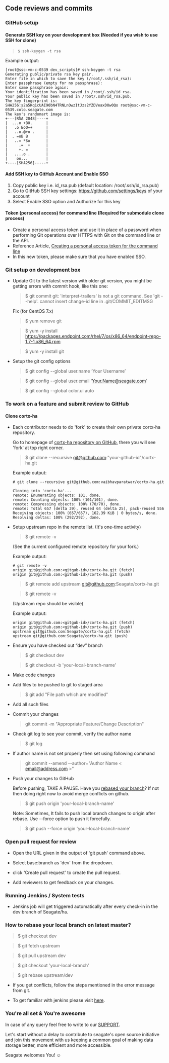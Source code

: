 ## Code reviews and commits

### GitHub setup

#### Generate SSH key on your development box (Needed if you wish to use SSH for clone)
> `$ ssh-keygen -t rsa`

Example output:
~~~
[root@ssc-vm-c-0539 dev_scripts]# ssh-keygen -t rsa
Generating public/private rsa key pair.
Enter file in which to save the key (/root/.ssh/id_rsa):
Enter passphrase (empty for no passphrase):
Enter same passphrase again:
Your identification has been saved in /root/.ssh/id_rsa.
Your public key has been saved in /root/.ssh/id_rsa.pub.
The key fingerprint is:
SHA256:s2a5Kq1cUAI90bN4TRNLnOwzItJzs2YZDVeaxD0w0Qo root@ssc-vm-c-0539.colo.seagate.com
The key's randomart image is:
+---[RSA 2048]----+
|  ...o +BO.      |
|   .o EoO=+      |
|   ..o.@+o .     |
|  . =oB B        |
|   ..= *So       |
|     .=  +       |
|     +. =        |
|   ....o .       |
|    oo...        |
+----[SHA256]-----+
~~~


#### Add SSH key to GitHub Account and Enable SSO
  1. Copy public key i.e. id_rsa.pub (default location: /root/.ssh/id_rsa.pub)
  2. Go to GitHub SSH key settings: https://github.com/settings/keys of your account
  3. Select Enable SSO option and Authorize for this key

#### Token (personal access) for command line (Required for submodule clone process)
  - Create a personal access token and use it in place of a password when performing Git operations over HTTPS with Git on the command line or the API.
  - Reference Article, [Creating a personal access token for the command line](https://help.github.com/en/github/authenticating-to-github/creating-a-personal-access-token)
  - In this new token, please make sure that you have enabled SSO.


### Git setup on development box
- Update Git to the latest version
with older git version, you might be getting errors with commit hook, like this one:

  > $ git commit
  > git: 'interpret-trailers' is not a git command. See 'git --help'.
    cannot insert change-id line in .git/COMMIT_EDITMSG

  Fix (for CentOS 7.x)

    > $ yum remove git

    > $ yum -y install https://packages.endpoint.com/rhel/7/os/x86_64/endpoint-repo-1.7-1.x86_64.rpm

    > $ yum -y install git

- Setup the git config options

  > $ git config --global user.name ‘Your Username’

  > $ git config --global user.email ‘Your.Name@seagate.com’

  > $ git config --global color.ui auto


### To work on a feature and submit review to GitHub

#### Clone cortx-ha
- Each contributor needs to do 'fork' to create their own private cortx-ha repository.

  Go to homepage of [cortx-ha repository on GitHub](https://github.com/Seagate/cortx-ha), there you will see 'fork' at top right corner.

  > $ git clone --recursive git@github.com:"your-github-id"/cortx-ha.git

    Example output:
    ~~~
    # git clone --recursive git@github.com:vaibhavparatwar/cortx-ha.git

    Cloning into 'cortx-ha'...
    remote: Enumerating objects: 101, done.
    remote: Counting objects: 100% (101/101), done.
    remote: Compressing objects: 100% (70/70), done.
    remote: Total 657 (delta 39), reused 64 (delta 25), pack-reused 556
    Receiving objects: 100% (657/657), 162.39 KiB | 0 bytes/s, done.
    Resolving deltas: 100% (292/292), done.
    ~~~

- Setup upstream repo in the remote list. (It's one-time activity)

  > $ git remote -v

    (See the current configured remote repository for your fork.)

    Example output:
    ~~~
    # git remote -v
    origin git@github.com:<gitgub-id>/cortx-ha.git (fetch)
    origin git@github.com:<github-id>/cortx-ha.git (push)
    ~~~

  > $ git remote add upstream git@github.com:Seagate/cortx-ha.git

  > $ git remote -v

    (Upstream repo should be visible)

    Example output:
    ~~~
    origin git@github.com:<gitgub-id>/cortx-ha.git (fetch)
    origin git@github.com:<github-id>/cortx-ha.git (push)
    upstream git@github.com:Seagate/cortx-ha.git (fetch)
    upstream git@github.com:Seagate/cortx-ha.git (push)
    ~~~

- Ensure you have checked out “dev” branch

  > $ git checkout dev

  > $ git checkout -b 'your-local-branch-name'

- Make code changes

- Add files to be pushed to git to staged area

  > $ git add "File path which are modified"

- Add all such files

- Commit your changes

  > git commit -m "Appropriate Feature/Change Description"

- Check git log to see your commit, verify the author name

  > $ git log

- If author name is not set properly then set using following command

  > git commit --amend --author="Author Name < email@address.com >"

- Push your changes to GitHub

  Before pushing, TAKE A PAUSE. Have you [rebased your branch](#How-to-rebase)? If not then doing right now to avoid merge conflicts on github.

  > $ git push origin 'your-local-branch-name'

  Note: Sometimes, It fails to push local branch changes to origin after rebase. Use --force option to push it forcefully.

  > $ git push --force origin 'your-local-branch-name'


### Open pull request for review
- Open the URL given in the output of 'git push' command above.
- Select base:branch as 'dev' from the dropdown.

- click 'Create pull request' to create the pull request.
- Add reviewers to get feedback on your changes.


### Running Jenkins / System tests
- Jenkins job will get triggered automatically after every check-in in the dev branch of Seagate/ha.


### How to rebase your local branch on latest master?

  > $ git checkout dev

  > $ git fetch upstream

  > $ git pull upstream dev

  > $ git checkout 'your-local-branch'

  > $ git rebase upstream/dev

  - If you get conflicts, follow the steps mentioned in the error message from git.

* To get familiar with jenkins please visit [here](https://en.wikipedia.org/wiki/Jenkins_(software)).

### You're all set & You're awesome

In case of any query feel free to write to our [SUPPORT](SUPPORT.md).

Let's start without a delay to contribute to seagate's open source initiative and join this movement with us keeping a common goal of making data storage better, more efficient and more accessible.

Seagate welcomes You! :relaxed:
